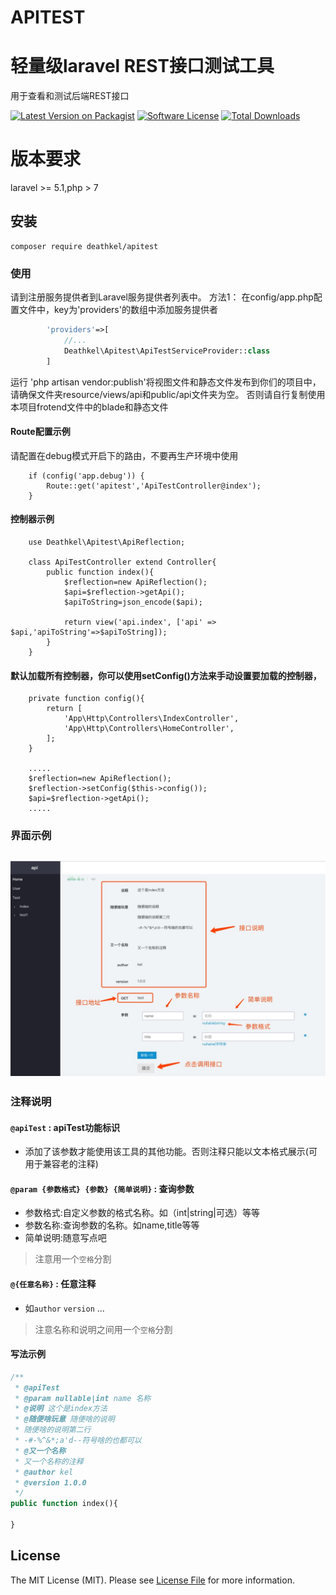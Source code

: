 APITEST
======
# 轻量级laravel REST接口测试工具
用于查看和测试后端REST接口

[![Latest Version on Packagist](https://img.shields.io/packagist/v/deathkel/apitest.svg?style=flat-square)](https://packagist.org/packages/deathkel/apitest)
[![Software License](https://img.shields.io/badge/license-MIT-brightgreen.svg?style=flat-square)](LICENSE)
[![Total Downloads](https://img.shields.io/packagist/dt/deathkel/apitest.svg?style=flat-square)](https://packagist.org/packages/deathkel/apitest)

# 版本要求
laravel >= 5.1,php > 7
## 安装
```
composer require deathkel/apitest
```
### 使用
请到注册服务提供者到Laravel服务提供者列表中。
方法1：
在config/app.php配置文件中，key为'providers'的数组中添加服务提供者
```php
        'providers'=>[
            //...
            Deathkel\Apitest\ApiTestServiceProvider::class
        ]
```
运行 'php artisan vendor:publish'将视图文件和静态文件发布到你们的项目中，请确保文件夹resource/views/api和public/api文件夹为空。
否则请自行复制使用本项目frotend文件中的blade和静态文件
  
#### Route配置示例
请配置在debug模式开启下的路由，不要再生产环境中使用

```
    if (config('app.debug')) {
        Route::get('apitest','ApiTestController@index');
    }
```
#### 控制器示例
```
    use Deathkel\Apitest\ApiReflection;
    
    class ApiTestController extend Controller{
        public function index(){
            $reflection=new ApiReflection();
            $api=$reflection->getApi();
            $apiToString=json_encode($api);
            
            return view('api.index', ['api' => $api,'apiToString'=>$apiToString]);
        }
    }
```
#### 默认加载所有控制器，你可以使用setConfig()方法来手动设置要加载的控制器，
```
    private function config(){
        return [
            'App\Http\Controllers\IndexController',
            'App\Http\Controllers\HomeController',
        ];
    }
    
    .....
    $reflection=new ApiReflection();
    $reflection->setConfig($this->config());
    $api=$reflection->getApi();
    .....
```
### 界面示例
![](img/api.jpeg?raw=true)
-----------------
### 注释说明
#### `@apiTest` : apiTest功能标识 
* 添加了该参数才能使用该工具的其他功能。否则注释只能以文本格式展示(可用于兼容老的注释)
 
#### `@param {参数格式} {参数} {简单说明}` : 查询参数 
* 参数格式:自定义参数的格式名称。如（int|string|可选）等等
* 参数名称:查询参数的名称。如name,title等等
* 简单说明:随意写点吧
> 注意用一个`空格`分割

#### `@{任意名称}` : 任意注释
* 如`author` `version` ...

> 注意名称和说明之间用一个`空格`分割
#### 写法示例

```php
/**
 * @apiTest
 * @param nullable|int name 名称
 * @说明 这个是index方法
 * @随便啥玩意 随便啥的说明
 * 随便啥的说明第二行
 * -#-%^&*;a'd--符号啥的也都可以
 * @又一个名称
 * 又一个名称的注释
 * @author kel
 * @version 1.0.0
 */
public function index(){

}
```

## License

The MIT License (MIT). Please see [License File](LICENSE) for more information.
